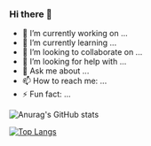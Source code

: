 ### Hi there 👋

- 🔭 I’m currently working on ...
- 🌱 I’m currently learning ...
- 👯 I’m looking to collaborate on ...
- 🤔 I’m looking for help with ...
- 💬 Ask me about ...
- 📫 How to reach me: ...
- ⚡ Fun fact: ...

![Anurag's GitHub stats](https://github-readme-stats.vercel.app/api?username=Guilhermerocha1&show_icons=true&theme=nightowl)

[![Top Langs](https://github-readme-stats.vercel.app/api/top-langs/?username=guilhermerocha1&layout=compact&theme=nightowl)](https://github.com/anuraghazra/github-readme-stats)

